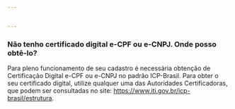 ```yaml
---


---
```


<h3 id="não-tenho-certificado-digital-e-cpf-ou-e-cnpj.-onde-posso-obtê-lo">Não tenho certificado digital e-CPF ou e-CNPJ. Onde posso obtê-lo?</h3>
<p>Para pleno funcionamento de seu cadastro é necessária obtenção de Certificação Digital e-CPF ou e-CNPJ no padrão ICP-Brasil. Para obter o seu certificado digital, utilize qualquer uma das Autoridades Certificadoras, que podem ser consultadas no site: <a href="https://www.iti.gov.br/icp-brasil/estrutura">https://www.iti.gov.br/icp-brasil/estrutura</a>.</p>

